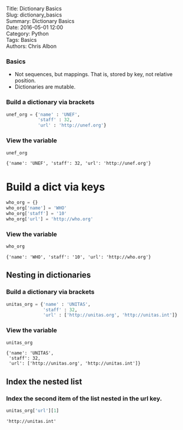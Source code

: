 Title: Dictionary Basics  
Slug: dictionary_basics  
Summary: Dictionary Basics  
Date: 2016-05-01 12:00  
Category: Python  
Tags: Basics  
Authors: Chris Albon  

### Basics

- Not sequences, but mappings. That is, stored by key, not relative position.
- Dictionaries are mutable.

### Build a dictionary via brackets


```python
unef_org = {'name' : 'UNEF',
            'staff' : 32,
            'url' : 'http://unef.org'}
```

### View the variable


```python
unef_org
```




    {'name': 'UNEF', 'staff': 32, 'url': 'http://unef.org'}



# Build a dict via keys


```python
who_org = {}
who_org['name'] = 'WHO'
who_org['staff'] = '10'
who_org['url'] = 'http://who.org'
```

### View the variable


```python
who_org
```




    {'name': 'WHO', 'staff': '10', 'url': 'http://who.org'}



## Nesting in dictionaries

### Build a dictionary via brackets


```python
unitas_org = {'name' : 'UNITAS',
              'staff' : 32,
              'url' : ['http://unitas.org', 'http://unitas.int']}
```

### View the variable


```python
unitas_org
```




    {'name': 'UNITAS',
     'staff': 32,
     'url': ['http://unitas.org', 'http://unitas.int']}



## Index the nested list

### Index the second item of the list nested in the url key.


```python
unitas_org['url'][1]
```




    'http://unitas.int'



